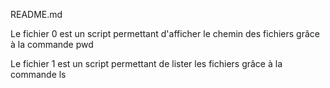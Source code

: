 README.md

Le fichier 0 est un script permettant d'afficher le chemin des fichiers grâce à la commande pwd

Le fichier 1 est un script permettant de lister les fichiers grâce à la commande ls
